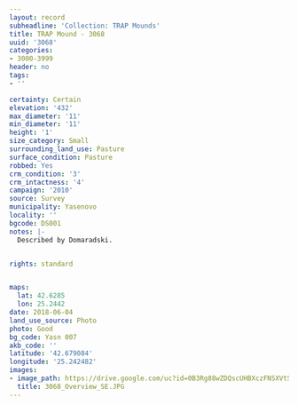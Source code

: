 ```yaml
---
layout: record
subheadline: 'Collection: TRAP Mounds'
title: TRAP Mound - 3068
uuid: '3068'
categories:
- 3000-3999
header: no
tags:
- ''

certainty: Certain
elevation: '432'
max_diameter: '11'
min_diameter: '11'
height: '1'
size_category: Small
surrounding_land_use: Pasture
surface_condition: Pasture
robbed: Yes
crm_condition: '3'
crm_intactness: '4'
campaign: '2010'
source: Survey
municipality: Yasenovo
locality: ''
bgcode: DS001
notes: |-
  Described by Domaradski.


rights: standard


maps:
  lat: 42.6285
  lon: 25.2442
date: 2018-06-04
land_use_source: Photo
photo: Good
bg_code: Yasn 007
akb_code: ''
latitude: '42.679084'
longitude: '25.242482'
images:
- image_path: https://drive.google.com/uc?id=0B3Rg88wZDQscUHBXczFNSXVtSDg
  title: 3068_Overview_SE.JPG
---
```

